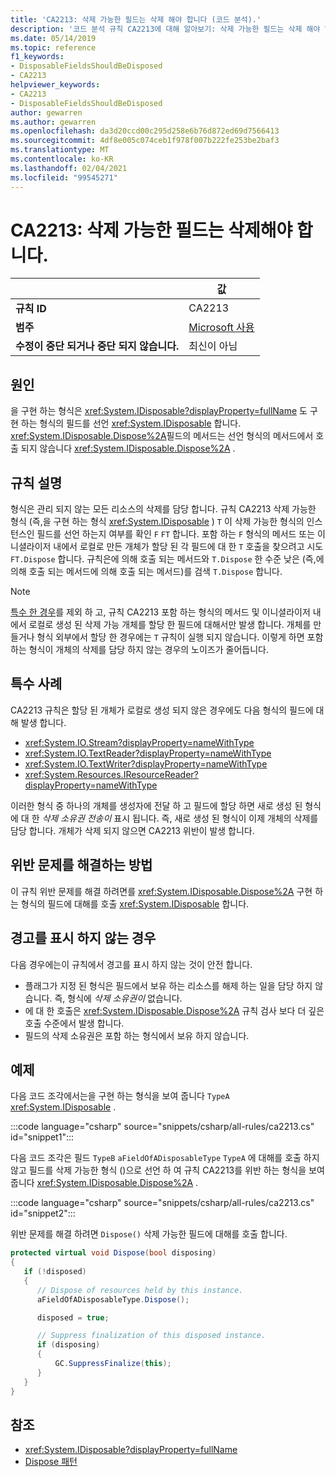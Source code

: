 ```yaml
---
title: 'CA2213: 삭제 가능한 필드는 삭제 해야 합니다 (코드 분석).'
description: '코드 분석 규칙 CA2213에 대해 알아보기: 삭제 가능한 필드는 삭제 해야 합니다.'
ms.date: 05/14/2019
ms.topic: reference
f1_keywords:
- DisposableFieldsShouldBeDisposed
- CA2213
helpviewer_keywords:
- CA2213
- DisposableFieldsShouldBeDisposed
author: gewarren
ms.author: gewarren
ms.openlocfilehash: da3d20ccd00c295d258e6b76d872ed69d7566413
ms.sourcegitcommit: 4df8e005c074ceb1f978f007b222fe253be2baf3
ms.translationtype: MT
ms.contentlocale: ko-KR
ms.lasthandoff: 02/04/2021
ms.locfileid: "99545271"
---
```

# <a name="ca2213-disposable-fields-should-be-disposed"></a>CA2213: 삭제 가능한 필드는 삭제해야 합니다.

| | 값 |
|-|-|
| **규칙 ID** |CA2213|
| **범주** |[Microsoft 사용](usage-warnings.md)|
| **수정이 중단 되거나 중단 되지 않습니다.** |최신이 아님|

## <a name="cause"></a>원인

을 구현 하는 형식은 <xref:System.IDisposable?displayProperty=fullName> 도 구현 하는 형식의 필드를 선언 <xref:System.IDisposable> 합니다. <xref:System.IDisposable.Dispose%2A>필드의 메서드는 선언 형식의 메서드에서 호출 되지 않습니다 <xref:System.IDisposable.Dispose%2A> .

## <a name="rule-description"></a>규칙 설명

형식은 관리 되지 않는 모든 리소스의 삭제를 담당 합니다. 규칙 CA2213 삭제 가능한 형식 (즉,을 구현 하는 형식 <xref:System.IDisposable> ) `T` 이 삭제 가능한 형식의 인스턴스인 필드를 선언 하는지 여부를 확인 `F` `FT` 합니다. 포함 하는 `F` 형식의 메서드 또는 이니셜라이저 내에서 로컬로 만든 개체가 할당 된 각 필드에 대 한 `T` 호출을 찾으려고 시도 `FT.Dispose` 합니다. 규칙은에 의해 호출 되는 메서드와 `T.Dispose` 한 수준 낮은 (즉,에 의해 호출 되는 메서드에 의해 호출 되는 메서드)를 검색 `T.Dispose` 합니다.

> [!NOTE]
> [특수 한 경우](#special-cases)를 제외 하 고, 규칙 CA2213 포함 하는 형식의 메서드 및 이니셜라이저 내에서 로컬로 생성 된 삭제 가능 개체를 할당 한 필드에 대해서만 발생 합니다. 개체를 만들거나 형식 외부에서 할당 한 경우에는 `T` 규칙이 실행 되지 않습니다. 이렇게 하면 포함 하는 형식이 개체의 삭제를 담당 하지 않는 경우의 노이즈가 줄어듭니다.

## <a name="special-cases"></a>특수 사례

CA2213 규칙은 할당 된 개체가 로컬로 생성 되지 않은 경우에도 다음 형식의 필드에 대해 발생 합니다.

- <xref:System.IO.Stream?displayProperty=nameWithType>
- <xref:System.IO.TextReader?displayProperty=nameWithType>
- <xref:System.IO.TextWriter?displayProperty=nameWithType>
- <xref:System.Resources.IResourceReader?displayProperty=nameWithType>

이러한 형식 중 하나의 개체를 생성자에 전달 하 고 필드에 할당 하면 새로 생성 된 형식에 대 한 *삭제 소유권 전송이* 표시 됩니다. 즉, 새로 생성 된 형식이 이제 개체의 삭제를 담당 합니다. 개체가 삭제 되지 않으면 CA2213 위반이 발생 합니다.

## <a name="how-to-fix-violations"></a>위반 문제를 해결하는 방법

이 규칙 위반 문제를 해결 하려면를 <xref:System.IDisposable.Dispose%2A> 구현 하는 형식의 필드에 대해를 호출 <xref:System.IDisposable> 합니다.

## <a name="when-to-suppress-warnings"></a>경고를 표시 하지 않는 경우

다음 경우에는이 규칙에서 경고를 표시 하지 않는 것이 안전 합니다.

- 플래그가 지정 된 형식은 필드에서 보유 하는 리소스를 해제 하는 일을 담당 하지 않습니다. 즉, 형식에 *삭제 소유권이* 없습니다.
- 에 대 한 호출은 <xref:System.IDisposable.Dispose%2A> 규칙 검사 보다 더 깊은 호출 수준에서 발생 합니다.
- 필드의 삭제 소유권은 포함 하는 형식에서 보유 하지 않습니다.

## <a name="example"></a>예제

다음 코드 조각에서는을 구현 하는 형식을 보여 줍니다 `TypeA` <xref:System.IDisposable> .

:::code language="csharp" source="snippets/csharp/all-rules/ca2213.cs" id="snippet1":::

다음 코드 조각은 필드 `TypeB` `aFieldOfADisposableType` `TypeA` 에 대해를 호출 하지 않고 필드를 삭제 가능한 형식 ()으로 선언 하 여 규칙 CA2213를 위반 하는 형식을 보여 줍니다 <xref:System.IDisposable.Dispose%2A> .

:::code language="csharp" source="snippets/csharp/all-rules/ca2213.cs" id="snippet2":::

위반 문제를 해결 하려면 `Dispose()` 삭제 가능한 필드에 대해를 호출 합니다.

```csharp
protected virtual void Dispose(bool disposing)
{
   if (!disposed)
   {
      // Dispose of resources held by this instance.
      aFieldOfADisposableType.Dispose();

      disposed = true;

      // Suppress finalization of this disposed instance.
      if (disposing)
      {
          GC.SuppressFinalize(this);
      }
   }
}
```

## <a name="see-also"></a>참조

- <xref:System.IDisposable?displayProperty=fullName>
- [Dispose 패턴](../../../standard/garbage-collection/implementing-dispose.md)
